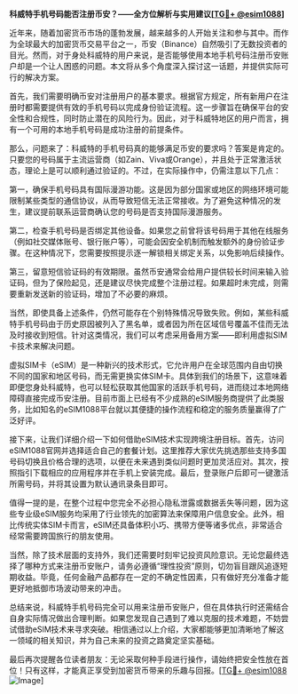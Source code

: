 **科威特手机号码能否注册币安？——全方位解析与实用建议[[TG💪+ @esim1088](https://t.me/s/esim1088)]**

近年来，随着加密货币市场的蓬勃发展，越来越多的人开始关注和参与其中。而作为全球最大的加密货币交易平台之一，币安（Binance）自然吸引了无数投资者的目光。然而，对于身处科威特的用户来说，是否能够使用本地手机号码注册币安账户却是一个让人困惑的问题。本文将从多个角度深入探讨这一话题，并提供实际可行的解决方案。

首先，我们需要明确币安对注册用户的基本要求。根据官方规定，所有新用户在注册时都需要提供有效的手机号码以完成身份验证流程。这一步骤旨在确保平台的安全性和合规性，同时防止潜在的风险行为。因此，对于科威特地区的用户而言，拥有一个可用的本地手机号码是成功注册的前提条件。

那么，问题来了：科威特的手机号码真的能够满足币安的要求吗？答案是肯定的。只要您的号码属于主流运营商（如Zain、Viva或Orange），并且处于正常激活状态，理论上是可以顺利通过验证的。不过，在实际操作中，仍需注意以下几点：

第一，确保手机号码具有国际漫游功能。这是因为部分国家或地区的网络环境可能限制某些类型的通信协议，从而导致短信无法正常接收。为了避免这种情况的发生，建议提前联系运营商确认您的号码是否支持国际漫游服务。

第二，检查手机号码是否绑定其他设备。如果您之前曾将该号码用于其他在线服务（例如社交媒体账号、银行账户等），可能会因安全机制而触发额外的身份验证步骤。在这种情况下，您需要按照提示逐一解锁相关绑定关系，以免影响后续操作。

第三，留意短信验证码的有效期限。虽然币安通常会给用户提供较长时间来输入验证码，但为了保险起见，还是建议尽快完成整个注册过程。如果超时未完成，则需要重新发送新的验证码，增加了不必要的麻烦。

当然，即使具备上述条件，仍然可能存在个别特殊情况导致失败。例如，某些科威特手机号码由于历史原因被列入了黑名单，或者因为所在区域信号覆盖不佳而无法及时接收到短信。针对这类情况，我们可以考虑采用备用方案——即利用虚拟SIM卡技术来解决问题。

虚拟SIM卡（eSIM）是一种新兴的技术形式，它允许用户在全球范围内自由切换不同的国家和地区号码，而无需更换实体SIM卡。具体到我们的场景下，这意味着即便您身处科威特，也可以轻松获取其他国家的活跃手机号码，进而绕过本地网络障碍直接完成币安注册。目前市面上已经有不少成熟的eSIM服务商提供了此类服务，比如知名的eSIM1088平台就以其便捷的操作流程和稳定的服务质量赢得了广泛好评。

接下来，让我们详细介绍一下如何借助eSIM技术实现跨境注册目标。首先，访问eSIM1088官网并选择适合自己的套餐计划。这里推荐大家优先挑选那些支持多国号码切换且价格合理的选项，以便在未来遇到类似问题时更加灵活应对。其次，按照指引下载相应的应用程序并在手机上安装完成。最后，登录账户后即可一键激活所需号码，并将其设置为默认通讯录条目即可。

值得一提的是，在整个过程中您完全不必担心隐私泄露或数据丢失等问题，因为这些专业级eSIM服务均采用了行业领先的加密算法来保障用户信息安全。此外，相比传统实体SIM卡而言，eSIM还具备体积小巧、携带方便等诸多优点，非常适合经常需要跨国旅行的朋友使用。

当然，除了技术层面的支持外，我们还需要时刻牢记投资风险意识。无论您最终选择了哪种方式来注册币安账户，请务必遵循“理性投资”原则，切勿盲目跟风追逐短期收益。毕竟，任何金融产品都存在一定的不确定性因素，只有做好充分准备才能更好地抵御市场波动带来的冲击。

总结来说，科威特手机号码完全可以用来注册币安账户，但在具体执行时还需结合自身实际情况做出合理判断。如果您发现自己遇到了难以克服的技术难题，不妨尝试借助eSIM技术来寻求突破。相信通过以上介绍，大家都能够更加清晰地了解这一领域的相关知识，并为自己未来的投资之路奠定坚实基础。

最后再次提醒各位读者朋友：无论采取何种手段进行操作，请始终把安全性放在首位！只有这样，才能真正享受到加密货币带来的乐趣与回报。[[TG💪+ @esim1088](https://t.me/s/esim1088) ![Image](https://i.postimg.cc/4NQfJmqS/Snipaste-2025-05-13-00-14-12.png)]
